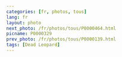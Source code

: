 ```yaml
---
categories: [fr, photos, tous]
lang: fr
layout: photo
next_photo: /fr/photos/tous/P0000464.html
picname: P0000329
prev_photo: /fr/photos/tous/P0000139.html
tags: [Dead Leopard]
---
```

